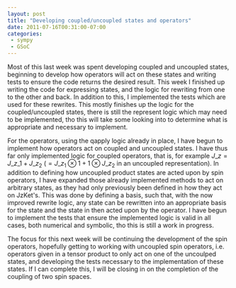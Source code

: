 ```yaml
---
layout: post
title: "Developing coupled/uncoupled states and operators"
date: 2011-07-16T00:31:00-07:00
categories:
 - sympy
 - GSoC
---
```


Most of this last week was spent developing coupled and uncoupled states,
beginning to develop how operators will act on these states and writing tests
to ensure the code returns the desired result. This week I finished up writing
the code for expressing states, and the logic for rewriting from one to the
other and back. In addition to this, I implemented the tests which are used for
these rewrites. This mostly finishes up the logic for the coupled/uncoupled
states, there is still the represent logic which may need to be implemented,
tho this will take some looking into to determine what is appropriate and
necessary to implement.

For the operators, using the qapply logic already in place, I have begun to
implement how operators act on coupled and uncoupled states. I have thus far
only implemented logic for coupled operators, that is, for example $J\_z =
J\_{z\_1} + J\_{z_2}$ ($=J\_{z_1} \otimes 1 + 1 \otimes J\_{z_2}$ in an
uncoupled representation). In addition to defining how uncoupled product states
are acted upon by spin operators, I have expanded those already implemented
methods to act on arbitrary states, as they had only previously been defined in
how they act on JzKet's. This was done by defining a basis, such that, with the
now improved rewrite logic, any state can be rewritten into an appropriate
basis for the state and the state in then acted upon by the operator. I have
begun to implement the tests that ensure the implemented logic is valid in all
cases, both numerical and symbolic, tho this is still a work in progress.

The focus for this next week will be continuing the development of the spin
operators, hopefully getting to working with uncoupled spin operators, i.e.
operators given in a tensor product to only act on one of the uncoulped states,
and developing the tests necessary to the implementation of these states. If I
can complete this, I will be closing in on the completion of the coupling of
two spin spaces.
